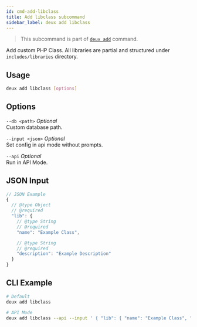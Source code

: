 ```yaml
---
id: cmd-add-libclass
title: Add libclass subcommand
sidebar_label: deux add libclass
---
```


> This subcommand is part of [`deux add`](cmd-add.html) command.

Add custom PHP Class. All libraries are partial and structured under `includes/libraries` directory.

## Usage
```bash
deux add libclass [options]
```

## Options
`--db <path>` *Optional*  
Custom database path.

`--input <json>` *Optional*  
Set config in api mode without prompts.

`--api` *Optional*  
Run in API Mode.

## JSON Input
```javascript 
// JSON Example
{
  // @type Object
  // @required
  "lib": {
    // @type String
    // @required
    "name": "Example Class",

    // @type String
    // @required
    "description": "Example Description"
  }
}
```

## CLI Example
```bash
# Default
deux add libclass

# API Mode
deux add libclass --api --input ' { "lib": { "name": "Example Class", "description": "Example Description" } } '
```
